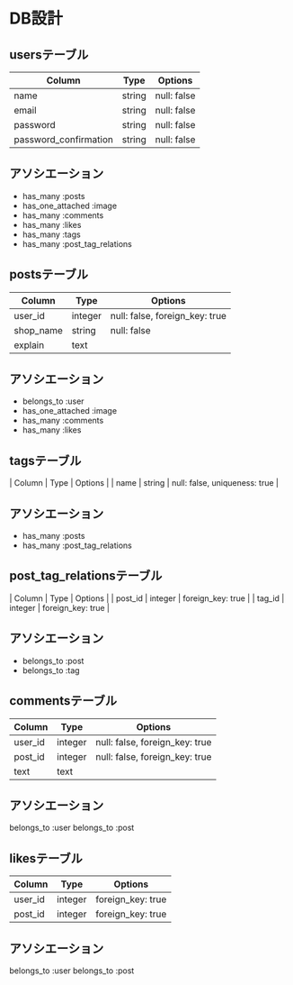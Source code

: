 # DB設計

## usersテーブル
| Column                | Type   | Options     |
| --------------------- | ------ | ----------- |
| name                  | string | null: false |
| email                 | string | null: false |
| password              | string | null: false |
| password_confirmation | string | null: false |
## アソシエーション
- has_many :posts
- has_one_attached :image
- has_many :comments
- has_many :likes
- has_many :tags
- has_many :post_tag_relations

## postsテーブル
| Column         | Type    | Options                        |
| -------------- | ------- | ------------------------------ |
| user_id        | integer | null: false, foreign_key: true |
| shop_name      | string  | null: false                    |
| explain        | text    |                                |
## アソシエーション
- belongs_to :user
- has_one_attached :image
- has_many :comments
- has_many :likes

## tagsテーブル
| Column | Type    | Options                       |
| name   | string  | null: false, uniqueness: true |
## アソシエーション
- has_many :posts
- has_many :post_tag_relations

## post_tag_relationsテーブル
| Column  | Type    | Options           |
| post_id | integer | foreign_key: true |
| tag_id  | integer | foreign_key: true |
## アソシエーション
- belongs_to :post
- belongs_to :tag

## commentsテーブル
| Column  | Type    | Options                        |
| ------- | ------- | ------------------------------ |
| user_id | integer | null: false, foreign_key: true |
| post_id | integer | null: false, foreign_key: true |
| text    | text    |                                |
## アソシエーション
belongs_to :user
belongs_to :post

## likesテーブル
| Column  | Type    | Options           |
| ------- | ------- | ----------------- |
| user_id | integer | foreign_key: true |
| post_id | integer | foreign_key: true |
## アソシエーション
belongs_to :user
belongs_to :post
